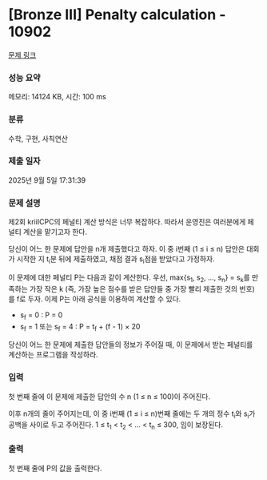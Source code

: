 # [Bronze III] Penalty calculation - 10902 

[문제 링크](https://www.acmicpc.net/problem/10902) 

### 성능 요약

메모리: 14124 KB, 시간: 100 ms

### 분류

수학, 구현, 사칙연산

### 제출 일자

2025년 9월 5일 17:31:39

### 문제 설명

<p>제2회 kriiICPC의 페널티 계산 방식은 너무 복잡하다. 따라서 운영진은 여러분에게 페널티 계산을 맡기고자 한다.</p>

<p>당신이 어느 한 문제에 답안을 n개 제출했다고 하자. 이 중 i번째 (1 ≤ i ≤ n) 답안은 대회가 시작한 지 t<sub>i</sub>분 뒤에 제출하였고, 채점 결과 s<sub>i</sub>점을 받았다고 가정하자.</p>

<p>이 문제에 대한 페널티 P는 다음과 같이 계산한다. 우선, max{s<sub>1</sub>, s<sub>2</sub>, ..., s<sub>n</sub>} = s<sub>k</sub>를 만족하는 가장 작은 k (즉, 가장 높은 점수를 받은 답안들 중 가장 빨리 제출한 것의 번호)를 f로 두자. 이제 P는 아래 공식을 이용하여 계산할 수 있다.</p>

<ul>
	<li>s<sub>f</sub> = 0 : P = 0</li>
	<li>s<sub>f</sub> = 1 또는 s<sub>f</sub> = 4 : P = t<sub>f</sub> + (f - 1) × 20</li>
</ul>

<p>당신이 어느 한 문제에 제출한 답안들의 정보가 주어질 때, 이 문제에서 받는 페널티를 계산하는 프로그램을 작성하라.</p>

### 입력 

 <p>첫 번째 줄에 이 문제에 제출한 답안의 수 n (1 ≤ n ≤ 100)이 주어진다.</p>

<p>이후 n개의 줄이 주어지는데, 이 중 i번째 (1 ≤ i ≤ n)번째 줄에는 두 개의 정수 t<sub>i</sub>와 s<sub>i</sub>가 공백을 사이로 두고 주어진다. 1 ≤ t<sub>1</sub> < t<sub>2</sub> < ... < t<sub>n</sub> ≤ 300, 임이 보장된다.</p>

### 출력 

 <p>첫 번째 줄에 P의 값을 출력한다.</p>

